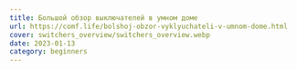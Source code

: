```yaml
---
title: Большой обзор выключателей в умном доме
url: https://comf.life/bolshoj-obzor-vyklyuchateli-v-umnom-dome.html
cover: switchers_overview/switchers_overview.webp
date: 2023-01-13
category: beginners
---
```

